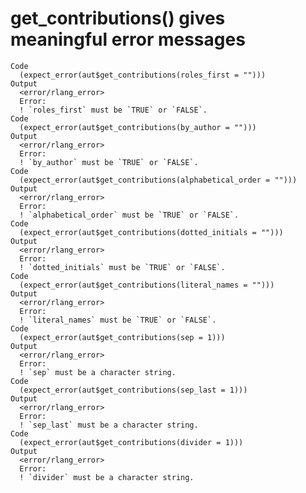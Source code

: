 # get_contributions() gives meaningful error messages

    Code
      (expect_error(aut$get_contributions(roles_first = "")))
    Output
      <error/rlang_error>
      Error:
      ! `roles_first` must be `TRUE` or `FALSE`.
    Code
      (expect_error(aut$get_contributions(by_author = "")))
    Output
      <error/rlang_error>
      Error:
      ! `by_author` must be `TRUE` or `FALSE`.
    Code
      (expect_error(aut$get_contributions(alphabetical_order = "")))
    Output
      <error/rlang_error>
      Error:
      ! `alphabetical_order` must be `TRUE` or `FALSE`.
    Code
      (expect_error(aut$get_contributions(dotted_initials = "")))
    Output
      <error/rlang_error>
      Error:
      ! `dotted_initials` must be `TRUE` or `FALSE`.
    Code
      (expect_error(aut$get_contributions(literal_names = "")))
    Output
      <error/rlang_error>
      Error:
      ! `literal_names` must be `TRUE` or `FALSE`.
    Code
      (expect_error(aut$get_contributions(sep = 1)))
    Output
      <error/rlang_error>
      Error:
      ! `sep` must be a character string.
    Code
      (expect_error(aut$get_contributions(sep_last = 1)))
    Output
      <error/rlang_error>
      Error:
      ! `sep_last` must be a character string.
    Code
      (expect_error(aut$get_contributions(divider = 1)))
    Output
      <error/rlang_error>
      Error:
      ! `divider` must be a character string.


